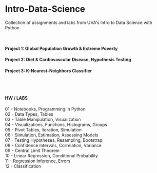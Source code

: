 # Intro-Data-Science
Collection of assignments and labs from UVA's Intro to Data Science with Python

<br />

#### Project 1: Global Population Growth & Extreme Poverty

#### Project 2: Diet & Cardiovascular Disease, Hypothesis Testing

#### Project 3: K-Nearest-Neighbors Classifier
<br />
<br />

#### HW / LABS
01 - Notebooks, Programming in Python <br /> 
02 - Data Types, Tables <br />
03 - Table Manipulation, Visualization <br />
04 - Visualizations, Functions, Histograms, Groups <br />
05 - Pivot Tables, Iteration, Simulation <br />
06 - Simulation, Estimation, Assessing Models <br />
07 - Testing Hypotheses, Resampling, Bootstrap <br />
08 - Confidence Intervals, Correlation, Variance <br />
09 - Central Limit Theorem <br />
10 - Linear Regression, Conditional Probability <br />
11 - Regression Inference, Errors <br />
12 - Classification <br />
